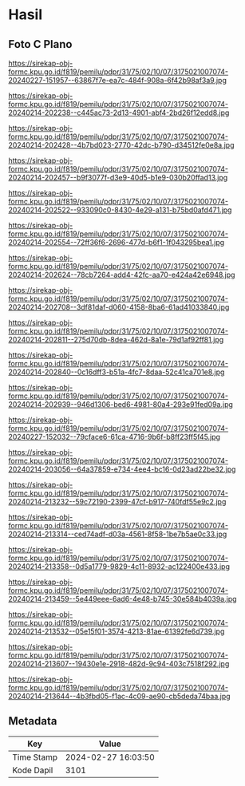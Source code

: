 # Hasil

## Foto C Plano

https://sirekap-obj-formc.kpu.go.id/f819/pemilu/pdpr/31/75/02/10/07/3175021007074-20240227-151957--63867f7e-ea7c-484f-908a-6f42b98af3a9.jpg

https://sirekap-obj-formc.kpu.go.id/f819/pemilu/pdpr/31/75/02/10/07/3175021007074-20240214-202238--c445ac73-2d13-4901-abf4-2bd26f12edd8.jpg

https://sirekap-obj-formc.kpu.go.id/f819/pemilu/pdpr/31/75/02/10/07/3175021007074-20240214-202428--4b7bd023-2770-42dc-b790-d34512fe0e8a.jpg

https://sirekap-obj-formc.kpu.go.id/f819/pemilu/pdpr/31/75/02/10/07/3175021007074-20240214-202457--b9f3077f-d3e9-40d5-b1e9-030b20ffad13.jpg

https://sirekap-obj-formc.kpu.go.id/f819/pemilu/pdpr/31/75/02/10/07/3175021007074-20240214-202522--933090c0-8430-4e29-a131-b75bd0afd471.jpg

https://sirekap-obj-formc.kpu.go.id/f819/pemilu/pdpr/31/75/02/10/07/3175021007074-20240214-202554--72ff36f6-2696-477d-b6f1-1f043295bea1.jpg

https://sirekap-obj-formc.kpu.go.id/f819/pemilu/pdpr/31/75/02/10/07/3175021007074-20240214-202624--78cb7264-add4-42fc-aa70-e424a42e6948.jpg

https://sirekap-obj-formc.kpu.go.id/f819/pemilu/pdpr/31/75/02/10/07/3175021007074-20240214-202708--3df81daf-d060-4158-8ba6-61ad41033840.jpg

https://sirekap-obj-formc.kpu.go.id/f819/pemilu/pdpr/31/75/02/10/07/3175021007074-20240214-202811--275d70db-8dea-462d-8a1e-79d1af92ff81.jpg

https://sirekap-obj-formc.kpu.go.id/f819/pemilu/pdpr/31/75/02/10/07/3175021007074-20240214-202840--0c16dff3-b51a-4fc7-8daa-52c41ca701e8.jpg

https://sirekap-obj-formc.kpu.go.id/f819/pemilu/pdpr/31/75/02/10/07/3175021007074-20240214-202939--946d1306-bed6-4981-80a4-293e91fed09a.jpg

https://sirekap-obj-formc.kpu.go.id/f819/pemilu/pdpr/31/75/02/10/07/3175021007074-20240227-152032--79cface6-61ca-4716-9b6f-b8ff23ff5f45.jpg

https://sirekap-obj-formc.kpu.go.id/f819/pemilu/pdpr/31/75/02/10/07/3175021007074-20240214-203056--64a37859-e734-4ee4-bc16-0d23ad22be32.jpg

https://sirekap-obj-formc.kpu.go.id/f819/pemilu/pdpr/31/75/02/10/07/3175021007074-20240214-213232--59c72190-2399-47cf-b917-740fdf55e9c2.jpg

https://sirekap-obj-formc.kpu.go.id/f819/pemilu/pdpr/31/75/02/10/07/3175021007074-20240214-213314--ced74adf-d03a-4561-8f58-1be7b5ae0c33.jpg

https://sirekap-obj-formc.kpu.go.id/f819/pemilu/pdpr/31/75/02/10/07/3175021007074-20240214-213358--0d5a1779-9829-4c11-8932-ac122400e433.jpg

https://sirekap-obj-formc.kpu.go.id/f819/pemilu/pdpr/31/75/02/10/07/3175021007074-20240214-213459--5e449eee-6ad6-4e48-b745-30e584b4039a.jpg

https://sirekap-obj-formc.kpu.go.id/f819/pemilu/pdpr/31/75/02/10/07/3175021007074-20240214-213532--05e15f01-3574-4213-81ae-61392fe6d739.jpg

https://sirekap-obj-formc.kpu.go.id/f819/pemilu/pdpr/31/75/02/10/07/3175021007074-20240214-213607--19430e1e-2918-482d-9c94-403c7518f292.jpg

https://sirekap-obj-formc.kpu.go.id/f819/pemilu/pdpr/31/75/02/10/07/3175021007074-20240214-213644--4b3fbd05-f1ac-4c09-ae90-cb5deda74baa.jpg


## Metadata

| Key        | Value               |
| ---------- | ------------------- |
| Time Stamp | 2024-02-27 16:03:50 |
| Kode Dapil | 3101                |



